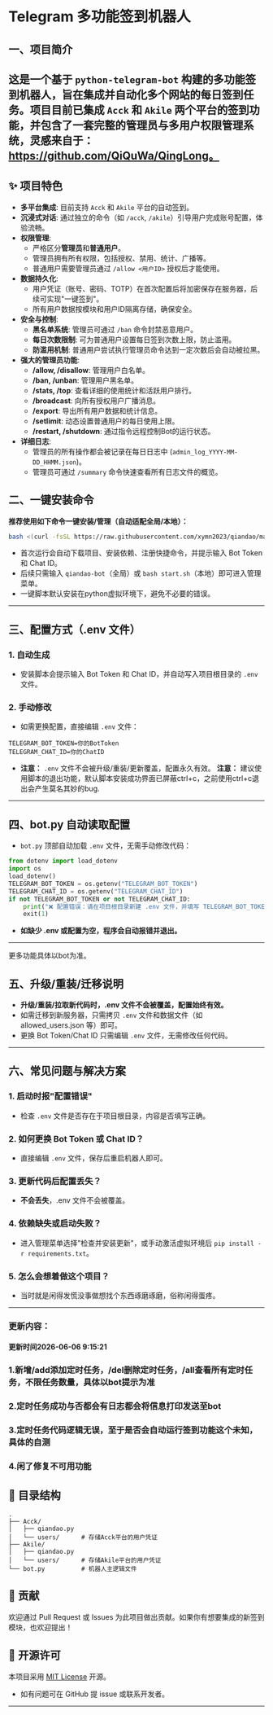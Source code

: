 # Telegram 多功能签到机器人

## 一、项目简介

这是一个基于 `python-telegram-bot` 构建的多功能签到机器人，旨在集成并自动化多个网站的每日签到任务。项目目前已集成 `Acck` 和 `Akile` 两个平台的签到功能，并包含了一套完整的管理员与多用户权限管理系统，灵感来自于：https://github.com/QiQuWa/QingLong。
---

## ✨ 项目特色

-   **多平台集成**: 目前支持 `Acck` 和 `Akile` 平台的自动签到。
-   **沉浸式对话**: 通过独立的命令（如 `/acck`, `/akile`）引导用户完成账号配置，体验流畅。
-   **权限管理**:
    -   严格区分**管理员**和**普通用户**。
    -   管理员拥有所有权限，包括授权、禁用、统计、广播等。
    -   普通用户需要管理员通过 `/allow <用户ID>` 授权后才能使用。
-   **数据持久化**:
    -   用户凭证（账号、密码、TOTP）在首次配置后将加密保存在服务器，后续可实现"一键签到"。
    -   所有用户数据按模块和用户ID隔离存储，确保安全。
-   **安全与控制**:
    -   **黑名单系统**: 管理员可通过 `/ban` 命令封禁恶意用户。
    -   **每日次数限制**: 可为普通用户设置每日签到次数上限，防止滥用。
    -   **防滥用机制**: 普通用户尝试执行管理员命令达到一定次数后会自动被拉黑。
-   **强大的管理员功能**:
    -   **/allow, /disallow**: 管理用户白名单。
    -   **/ban, /unban**: 管理用户黑名单。
    -   **/stats, /top**: 查看详细的使用统计和活跃用户排行。
    -   **/broadcast**: 向所有授权用户广播消息。
    -   **/export**: 导出所有用户数据和统计信息。
    -   **/setlimit**: 动态设置普通用户的每日使用上限。
    -   **/restart, /shutdown**: 通过指令远程控制Bot的运行状态。
-   **详细日志**:
    -   管理员的所有操作都会被记录在每日日志中 (`admin_log_YYYY-MM-DD_HHMM.json`)。
    -   管理员可通过 `/summary` 命令快速查看所有日志文件的概览。

## 二、一键安装命令

**推荐使用如下命令一键安装/管理（自动适配全局/本地）：**

```bash
bash <(curl -fsSL https://raw.githubusercontent.com/xymn2023/qiandao/main/start.sh)
```

- 首次运行会自动下载项目、安装依赖、注册快捷命令，并提示输入 Bot Token 和 Chat ID。
- 后续只需输入 `qiandao-bot`（全局）或 `bash start.sh`（本地）即可进入管理菜单。
- 一键脚本默认安装在python虚拟环境下，避免不必要的错误。
---

## 三、配置方式（.env 文件）

### 1. 自动生成

- 安装脚本会提示输入 Bot Token 和 Chat ID，并自动写入项目根目录的 `.env` 文件。

### 2. 手动修改

- 如需更换配置，直接编辑 `.env` 文件：

```
TELEGRAM_BOT_TOKEN=你的BotToken
TELEGRAM_CHAT_ID=你的ChatID
```

- **注意：** `.env` 文件不会被升级/重装/更新覆盖，配置永久有效。
  **注意：**  建议使用脚本的退出功能，默认脚本安装成功界面已屏蔽ctrl+c，之前使用ctrl+c退出会产生莫名其妙的bug.
---

## 四、bot.py 自动读取配置

- `bot.py` 顶部自动加载 `.env` 文件，无需手动修改代码：

```python
from dotenv import load_dotenv
import os
load_dotenv()
TELEGRAM_BOT_TOKEN = os.getenv("TELEGRAM_BOT_TOKEN")
TELEGRAM_CHAT_ID = os.getenv("TELEGRAM_CHAT_ID")
if not TELEGRAM_BOT_TOKEN or not TELEGRAM_CHAT_ID:
    print("❌ 配置错误：请在项目根目录新建 .env 文件，并填写 TELEGRAM_BOT_TOKEN 和 TELEGRAM_CHAT_ID")
    exit(1)
```

- **如缺少 .env 或配置为空，程序会自动报错并退出。**

---
更多功能具体以bot为准。

## 五、升级/重装/迁移说明

- **升级/重装/拉取新代码时，.env 文件不会被覆盖，配置始终有效。**
- 如需迁移到新服务器，只需拷贝 `.env` 文件和数据文件（如 allowed_users.json 等）即可。
- 更换 Bot Token/Chat ID 只需编辑 `.env` 文件，无需修改任何代码。

---

## 六、常见问题与解决方案

### 1. 启动时报"配置错误"

- 检查 `.env` 文件是否存在于项目根目录，内容是否填写正确。

### 2. 如何更换 Bot Token 或 Chat ID？

- 直接编辑 `.env` 文件，保存后重启机器人即可。

### 3. 更新代码后配置丢失？

- **不会丢失**，.env 文件不会被覆盖。

### 4. 依赖缺失或启动失败？

- 进入管理菜单选择"检查并安装更新"，或手动激活虚拟环境后 `pip install -r requirements.txt`。

### 5. 怎么会想着做这个项目？

- 当时就是闲得发慌没事做想找个东西琢磨琢磨，俗称闲得蛋疼。

---
### 更新内容：

#### 更新时间2026-06-06 9:15:21

### 1.新增/add添加定时任务，/del删除定时任务，/all查看所有定时任务，不限任务数量，具体以bot提示为准

### 2.定时任务成功与否都会有日志都会将信息打印发送至bot

### 3.定时任务代码逻辑无误，至于是否会自动运行签到功能这个未知，具体的自测

### 4.闲了修复不可用功能


## 📁 目录结构

```
.
├── Acck/
│   ├── qiandao.py
│   └── users/      # 存储Acck平台的用户凭证
├── Akile/
│   ├── qiandao.py
│   └── users/      # 存储Akile平台的用户凭证
└── bot.py          # 机器人主逻辑文件
```

## 🤝 贡献

欢迎通过 Pull Request 或 Issues 为此项目做出贡献。如果你有想要集成的新签到模块，也欢迎提出！

## 📄 开源许可

本项目采用 [MIT License](LICENSE) 开源。 
- 如有问题可在 GitHub 提 issue 或联系开发者。

---

